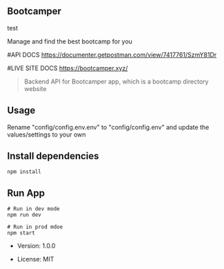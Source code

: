 ## Bootcamper
test

Manage and find the best bootcamp for you

#API DOCS
https://documenter.getpostman.com/view/7417761/SzmY81Dr

#LIVE SITE DOCS
https://bootcamper.xyz/

> Backend API for Bootcamper app, which is a bootcamp directory website

## Usage

Rename "config/config.env.env" to "config/config.env" and update the values/settings to your own

## Install dependencies

```
npm install
```

## Run App

```
# Run in dev mode
npm run dev

# Run in prod mdoe
npm start
```

- Version: 1.0.0

- License: MIT
